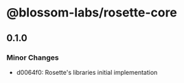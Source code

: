 # @blossom-labs/rosette-core

## 0.1.0

### Minor Changes

- d0064f0: Rosette's libraries initial implementation
